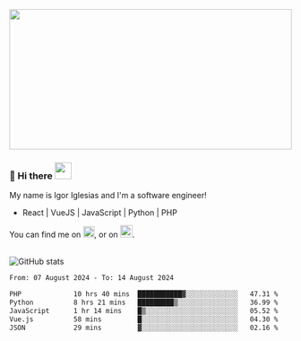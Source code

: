 <img src="https://c.tenor.com/KjVxfRrrncUAAAAd/matrix.gif" width="100%" height="250px">

### 🔭 Hi there <img src="https://raw.githubusercontent.com/MartinHeinz/MartinHeinz/master/wave.gif" width="30px">


My name is Igor Iglesias and I'm a software engineer!
<br>

<ul>
  <li> React | VueJS | JavaScript | Python | PHP </li>
</ul>
You can find me on <a href="https://twitter.com/IgorIglesias5"><img src="https://i.imgur.com/JLLlB5S.png" width="20px"></a>, or on <a href="https://www.linkedin.com/in/igor-iglesias-62478428/"><img src="https://i.imgur.com/PXyIkWx.png" width="22px"></a>.

<br>
<br>

![GitHub stats](https://github-readme-stats.vercel.app/api?username=igoiglesias&show_icons=true&count_private=true&theme=chartreuse-dark&hide_title=true)

<!--START_SECTION:waka-->

```txt
From: 07 August 2024 - To: 14 August 2024

PHP             10 hrs 40 mins  ███████████▓░░░░░░░░░░░░░   47.31 %
Python          8 hrs 21 mins   █████████▒░░░░░░░░░░░░░░░   36.99 %
JavaScript      1 hr 14 mins    █▒░░░░░░░░░░░░░░░░░░░░░░░   05.52 %
Vue.js          58 mins         █░░░░░░░░░░░░░░░░░░░░░░░░   04.30 %
JSON            29 mins         ▓░░░░░░░░░░░░░░░░░░░░░░░░   02.16 %
```

<!--END_SECTION:waka-->
